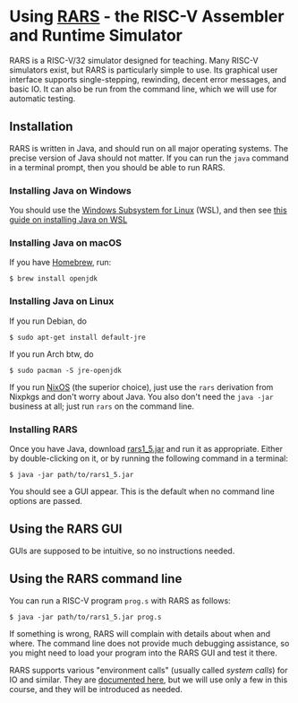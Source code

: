 # Using [RARS](https://github.com/TheThirdOne/rars) - the RISC-V Assembler and Runtime Simulator

RARS is a RISC-V/32 simulator designed for teaching.  Many RISC-V
simulators exist, but RARS is particularly simple to use.  Its
graphical user interface supports single-stepping, rewinding, decent
error messages, and basic IO.  It can also be run from the command
line, which we will use for automatic testing.

## Installation

RARS is written in Java, and should run on all major operating
systems.  The precise version of Java should not matter.  If you can
run the `java` command in a terminal prompt, then you should be able
to run RARS.

### Installing Java on Windows

You should use the [Windows Subsystem for
Linux](https://docs.microsoft.com/en-us/windows/wsl/install) (WSL),
and then see [this guide on installing Java on
WSL](https://kontext.tech/article/621/install-open-jdk-on-wsl)

### Installing Java on macOS

If you have [Homebrew](https://brew.sh/), run:

    $ brew install openjdk

### Installing Java on Linux

If you run Debian, do

    $ sudo apt-get install default-jre

If you run Arch btw, do

    $ sudo pacman -S jre-openjdk

If you run [NixOS](https://nixos.org/) (the superior choice), just use
the `rars` derivation from Nixpkgs and don't worry about Java.  You
also don't need the `java -jar` business at all; just run `rars` on
the command line.

### Installing RARS

Once you have Java, download
[rars1_5.jar](https://github.com/TheThirdOne/rars/releases/download/v1.5/rars1_5.jar)
and run it as appropriate.  Either by double-clicking on it, or by
running the following command in a terminal:

    $ java -jar path/to/rars1_5.jar

You should see a GUI appear.  This is the default when no command line
options are passed.

## Using the RARS GUI

GUIs are supposed to be intuitive, so no instructions needed.

## Using the RARS command line

You can run a RISC-V program `prog.s` with RARS as follows:

    $ java -jar path/to/rars1_5.jar prog.s

If something is wrong, RARS will complain with details about when and
where.  The command line does not provide much debugging assistance,
so you might need to load your program into the RARS GUI and test it
there.

RARS supports various "environment calls" (usually called *system
calls*) for IO and similar.  They are [documented
here](https://github.com/TheThirdOne/rars/wiki/Environment-Calls), but
we will use only a few in this course, and they will be introduced as
needed.

